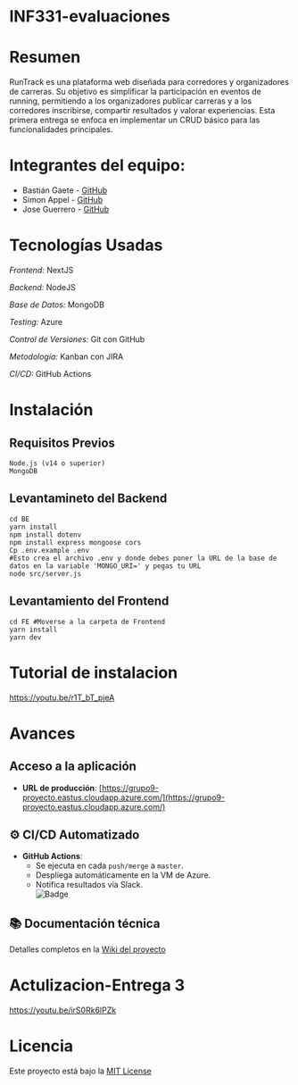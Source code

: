 # INF331-evaluaciones
# Resumen
RunTrack es una plataforma web diseñada para corredores y organizadores de carreras. Su objetivo es simplificar la participación en eventos de running, permitiendo a los organizadores publicar carreras y a los corredores inscribirse, compartir resultados y valorar experiencias. 
Esta primera entrega se enfoca en implementar un CRUD básico para las funcionalidades principales.

# Integrantes del equipo:
- Bastián Gaete - [GitHub](https://github.com/bastiangaetea)
- Simon Appel - [GitHub](https://github.com/SimonAppel)
- Jose Guerrero - [GitHub](https://github.com/JoseGuerrero16)

# Tecnologías Usadas
*Frontend:* NextJS

*Backend:* NodeJS

*Base de Datos:* MongoDB

*Testing:*  Azure

*Control de Versiones:* Git con GitHub

*Metodología:* Kanban con JIRA

*CI/CD:* GitHub Actions

# Instalación

  ## Requisitos Previos
    Node.js (v14 o superior)
    MongoDB
  ## Levantamineto del Backend
    cd BE
    yarn install
    npm install dotenv
    npm install express mongoose cors
    Cp .env.example .env
    #Esto crea el archivo .env y donde debes poner la URL de la base de datos en la variable 'MONGO_URI=' y pegas tu URL
    node src/server.js
  ## Levantamiento del Frontend
    cd FE #Moverse a la carpeta de Frontend
    yarn install
    yarn dev
# Tutorial de instalacion
  https://youtu.be/r1T_bT_pjeA

# Avances 
  ##  Acceso a la aplicación  
  - **URL de producción**: [https://grupo9-proyecto.eastus.cloudapp.azure.com/](https://grupo9-proyecto.eastus.cloudapp.azure.com/)  

  ## ⚙️ CI/CD Automatizado  
  - **GitHub Actions**:  
    - Se ejecuta en cada `push/merge` a `master`.  
    - Despliega automáticamente en la VM de Azure.  
    - Notifica resultados vía Slack.  
    ![Badge](https://github.com/inf-331-grupo-9/proyecto/blob/master/.github/workflows/deploy.yml)  

## 📚 Documentación técnica  
Detalles completos en la [Wiki del proyecto](https://github.com/inf-331-grupo-9/proyecto/wiki)
# Actulizacion-Entrega 3
https://youtu.be/irS0Rk6lPZk
  
    
# Licencia
Este proyecto está bajo la [MIT License](./LICENSE)
